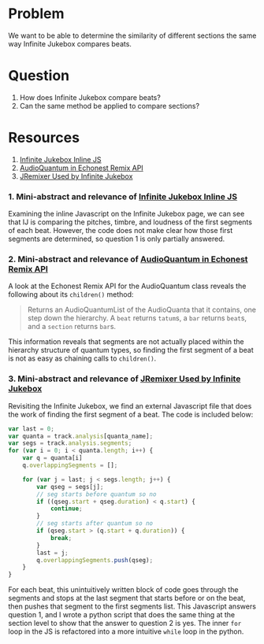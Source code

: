 # Problem
We want to be able to determine the similarity of different sections the same way Infinite Jukebox compares beats.

# Question
1. How does Infinite Jukebox compare beats?
2. Can the same method be applied to compare sections?

# Resources
1. [Infinite Jukebox Inline JS]
2. [AudioQuantum in Echonest Remix API]
3. [JRemixer Used by Infinite Jukebox]

### 1. Mini-abstract and relevance of [Infinite Jukebox Inline JS]
Examining the inline Javascript on the Infinite Jukebox page, we can see that IJ is comparing the pitches, timbre, and loudness of the first segments of each beat. However, the code does not make clear how those first segments are determined, so question 1 is only partially answered.

### 2. Mini-abstract and relevance of [AudioQuantum in Echonest Remix API]
A look at the Echonest Remix API for the AudioQuantum class reveals the following about its `children()` method:
> Returns an AudioQuantumList of the AudioQuanta that it contains, one step down the hierarchy. A `beat` returns `tatum`s, a `bar` returns `beat`s, and a `section` returns `bar`s.

This information reveals that segments are not actually placed within the hierarchy structure of quantum types, so finding the first segment of a beat is not as easy as chaining calls to `children()`.

### 3. Mini-abstract and relevance of [JRemixer Used by Infinite Jukebox]
Revisiting the Infinite Jukebox, we find an external Javascript file that does the work of finding the first segment of a beat. The code is included below:
```javascript
var last = 0;
var quanta = track.analysis[quanta_name];
var segs = track.analysis.segments;
for (var i = 0; i < quanta.length; i++) {
	var q = quanta[i]
	q.overlappingSegments = [];

	for (var j = last; j < segs.length; j++) {
		var qseg = segs[j];
		// seg starts before quantum so no
		if ((qseg.start + qseg.duration) < q.start) {
			continue;
		}
		// seg starts after quantum so no
		if (qseg.start > (q.start + q.duration)) {
			break;
		}
		last = j;
		q.overlappingSegments.push(qseg);
	}
}
```
For each beat, this unintuitively written block of code goes through the segments and stops at the last segment that starts before or on the beat, then pushes that segment to the first segments list. This Javascript answers question 1, and I wrote a python script that does the same thing at the section level to show that the answer to question 2 is yes. The inner `for` loop in the JS is refactored into a more intuitive `while` loop in the python.

[Infinite Jukebox Inline JS]: http://labs.echonest.com/Uploader/index.html
[AudioQuantum in Echonest Remix API]: http://echonest.github.io/remix/apidocs/echonest.remix.audio.AudioQuantum-class.html
[JRemixer Used by Infinite Jukebox]: http://static.echonest.com.s3.amazonaws.com/js/jremix.js?v5